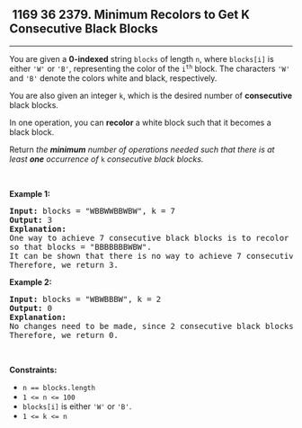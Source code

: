 <h2> 1169 36
2379. Minimum Recolors to Get K Consecutive Black Blocks</h2><hr><div><p>You are given a <strong>0-indexed</strong> string <code>blocks</code> of length <code>n</code>, where <code>blocks[i]</code> is either <code>'W'</code> or <code>'B'</code>, representing the color of the <code>i<sup>th</sup></code> block. The characters <code>'W'</code> and <code>'B'</code> denote the colors white and black, respectively.</p>

<p>You are also given an integer <code>k</code>, which is the desired number of <strong>consecutive</strong> black blocks.</p>

<p>In one operation, you can <strong>recolor</strong> a white block such that it becomes a black block.</p>

<p>Return<em> the <strong>minimum</strong> number of operations needed such that there is at least <strong>one</strong> occurrence of </em><code>k</code><em> consecutive black blocks.</em></p>

<p>&nbsp;</p>
<p><strong class="example">Example 1:</strong></p>

<pre><strong>Input:</strong> blocks = "WBBWWBBWBW", k = 7
<strong>Output:</strong> 3
<strong>Explanation:</strong>
One way to achieve 7 consecutive black blocks is to recolor the 0th, 3rd, and 4th blocks
so that blocks = "BBBBBBBWBW". 
It can be shown that there is no way to achieve 7 consecutive black blocks in less than 3 operations.
Therefore, we return 3.
</pre>

<p><strong class="example">Example 2:</strong></p>

<pre><strong>Input:</strong> blocks = "WBWBBBW", k = 2
<strong>Output:</strong> 0
<strong>Explanation:</strong>
No changes need to be made, since 2 consecutive black blocks already exist.
Therefore, we return 0.
</pre>

<p>&nbsp;</p>
<p><strong>Constraints:</strong></p>

<ul>
	<li><code>n == blocks.length</code></li>
	<li><code>1 &lt;= n &lt;= 100</code></li>
	<li><code>blocks[i]</code> is either <code>'W'</code> or <code>'B'</code>.</li>
	<li><code>1 &lt;= k &lt;= n</code></li>
</ul>
</div>